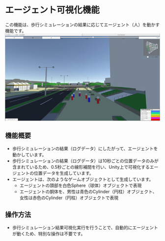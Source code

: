 # エージェント可視化機能
この機能は、歩行シミュレーションの結果に応じてエージェント（人）を動かす機能です。
![](../images/visualize-agent.png)

## 機能概要
- 歩行シミュレーションの結果（ログデータ）にしたがって、エージェントを動かしています。
- 歩行シミュレーションの結果（ログデータ）は10秒ごとの位置データのみが含まれているため、0.5秒ごとの線形補間を行い、Unity上で可視化するエージェントの位置データを生成しています。
- エージェントは、次のようなゲームオブジェクトとして生成しています。
    - エージェントの頭部を白色Sphere（球体）オブジェクトで表現
    - エージェントの胴体を、男性は青色のCylinder（円柱）オブジェクト、女性は赤色のCylinder（円柱）オブジェクトで表現
    
## 操作方法
- 歩行シミュレーション結果可視化実行を行うことで、自動的にエージェントが動くため、特別な操作は不要です。
